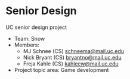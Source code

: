 # Senior Design
UC senior design project
- Team: Snow
- Members:
  - MJ Schnee (CS) [schneema@mail.uc.edu](mailto:schneema@mail.uc.edu)
  - Nick Bryant (CS) [bryantno@mail.uc.edu](mailto:schneema@mail.uc.edu)
  - Freja Kahle (CS) [kahlecw@mail.uc.edu](mailto:schneema@mail.uc.edu)
- Project topic area: Game development
